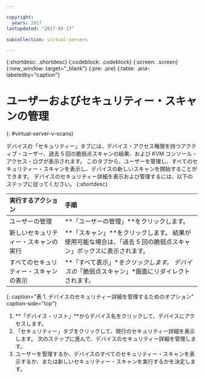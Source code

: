 ```yaml
---

copyright:
  years: 2017
lastupdated: "2017-05-17"

subcollection: virtual-servers

---
```


{:shortdesc: .shortdesc}
{:codeblock: .codeblock}
{:screen: .screen}
{:new_window: target="_blank"}
{:pre: .pre}
{:table: .aria-labeledby="caption"}

# ユーザーおよびセキュリティー・スキャンの管理
{: #virtual-server-v-scans}

デバイスの「セキュリティー」タブには、デバイス・アクセス権限を持つアクティブ・ユーザー、過去 5 回の脆弱点スキャンの結果、および KVM コンソール・アクセス・ログが表示されます。 このタブから、ユーザーを管理し、すべてのセキュリティー・スキャンを表示し、デバイスの新しいスキャンを開始することができます。 デバイスのセキュリティー詳細を表示および管理するには、以下のステップに従ってください。
{:shortdesc}

 | 実行するアクション   |  手順                                                                                                         |
 |:------------------------- |:--------------------------------------------------------------------------------------------------------------|
 |ユーザーの管理               | **「ユーザーの管理」**をクリックします。                                                                                       |
 |新しいセキュリティー・スキャンの実行    | **「スキャン」**をクリックします。 結果が使用可能な場合は、「過去 5 回の脆弱点スキャン」ボックスに表示されます。 |
 |すべてのセキュリティー・スキャンの表示    | **「すべて表示」**をクリックします。 デバイスの*「脆弱点スキャン」*画面にリダイレクトされます。                     |
 {: caption="表 1. デバイスのセキュリティー詳細を管理するためのオプション" caption-side="top"}

1. **「デバイス・リスト」**からデバイス名をクリックして、デバイスにアクセスします。
2. 「セキュリティー」タブをクリックして、現行のセキュリティー詳細を表示します。 次のステップに進んで、デバイスのセキュリティー詳細を管理します。
3. ユーザーを管理するか、デバイスのすべてのセキュリティー・スキャンを表示するか、または新しいセキュリティー・スキャンを実行するかを決定します。
